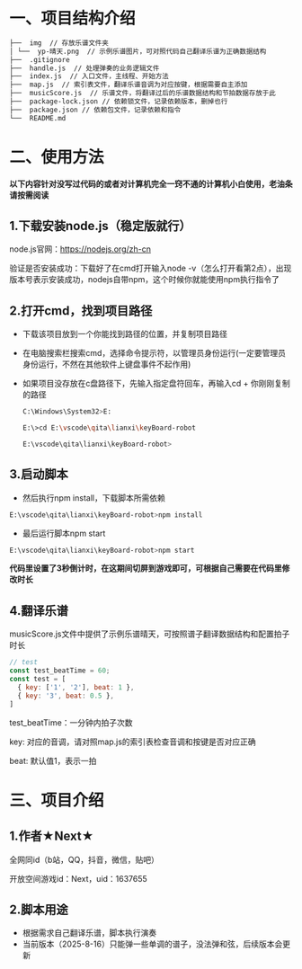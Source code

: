 # 一、项目结构介绍

```markdown
├──  img  // 存放乐谱文件夹
│ └──  yp-晴天.png  // 示例乐谱图片，可对照代码自己翻译乐谱为正确数据结构
├──  .gitignore
├──  handle.js  // 处理弹奏的业务逻辑文件
├──  index.js  // 入口文件，主线程、开始方法
├──  map.js  // 索引表文件，翻译乐谱音调为对应按键，根据需要自主添加
├──  musicScore.js  // 乐谱文件，将翻译过后的乐谱数据结构和节拍数据存放于此
├──  package-lock.json // 依赖锁文件，记录依赖版本，删掉也行
├──  package.json // 依赖包文件，记录依赖和指令
└──  README.md
```

# 二、使用方法

**以下内容针对没写过代码的或者对计算机完全一窍不通的计算机小白使用，老油条请按需阅读**

## 1.下载安装node.js（稳定版就行）

node.js官网：https://nodejs.org/zh-cn

验证是否安装成功：下载好了在cmd打开输入node -v（怎么打开看第2点），出现版本号表示安装成功，nodejs自带npm，这个时候你就能使用npm执行指令了

## 2.打开cmd，找到项目路径

- 下载该项目放到一个你能找到路径的位置，并复制项目路径

- 在电脑搜索栏搜索cmd，选择命令提示符，以管理员身份运行(一定要管理员身份运行，不然在其他软件上键盘事件不起作用)

- 如果项目没存放在c盘路径下，先输入指定盘符回车，再输入cd + 你刚刚复制的路径

  ```bash
  C:\Windows\System32>E:
  
  E:\>cd E:\vscode\qita\lianxi\keyBoard-robot
  
  E:\vscode\qita\lianxi\keyBoard-robot>
  ```

## 3.启动脚本

- 然后执行npm install，下载脚本所需依赖

```bash
E:\vscode\qita\lianxi\keyBoard-robot>npm install
```

- 最后运行脚本npm start

```bash
E:\vscode\qita\lianxi\keyBoard-robot>npm start
```

**代码里设置了3秒倒计时，在这期间切屏到游戏即可，可根据自己需要在代码里修改时长**

## 4.翻译乐谱

musicScore.js文件中提供了示例乐谱晴天，可按照谱子翻译数据结构和配置拍子时长

```js
// test
const test_beatTime = 60;
const test = [
  { key: ['1', '2'], beat: 1 },
  { key: '3', beat: 0.5 },
]
```

test_beatTime：一分钟内拍子次数

key: 对应的音调，请对照map.js的索引表检查音调和按键是否对应正确

beat: 默认值1，表示一拍

# 三、项目介绍

## 1.作者★Next★

全网同id（b站，QQ，抖音，微信，贴吧）

开放空间游戏id：Next，uid：1637655

## 2.脚本用途

- 根据需求自己翻译乐谱，脚本执行演奏
- 当前版本（2025-8-16）只能弹一些单调的谱子，没法弹和弦，后续版本会更新



